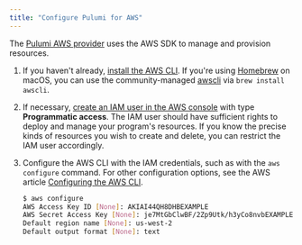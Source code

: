 ```yaml
---
title: "Configure Pulumi for AWS"
---
```


<!-- LINKS -->
[Pulumi AWS provider]: ../concepts/aws.html
[iam-user-console]: https://docs.aws.amazon.com/IAM/latest/UserGuide/id_users_create.html#id_users_create_console
[configure-aws-cli]: https://docs.aws.amazon.com/cli/latest/userguide/cli-chap-getting-started.html

The [Pulumi AWS provider] uses the AWS SDK to manage and provision resources. 

1.  If you haven't already, [install the AWS CLI](https://docs.aws.amazon.com/cli/latest/userguide/installing.html). If you're using [Homebrew](https://brew.sh/) on macOS, you can use the community-managed [awscli](http://formulae.brew.sh/formula/awscli) via `brew install awscli`.

2.  If necessary, [create an IAM user in the AWS console][iam-user-console] with type  **Programmatic access**. The IAM user should have sufficient rights to deploy and manage your program's resources. If you know the precise kinds of resources you wish to create and delete, you can restrict the IAM user accordingly.

3.  Configure the AWS CLI with the IAM credentials, such as with the `aws configure` command. For other configuration options, see the AWS article [Configuring the AWS CLI][configure-aws-cli].

    ```bash
    $ aws configure
    AWS Access Key ID [None]: AKIAI44QH8DHBEXAMPLE
    AWS Secret Access Key [None]: je7MtGbClwBF/2Zp9Utk/h3yCo8nvbEXAMPLEKEY
    Default region name [None]: us-west-2
    Default output format [None]: text
    ```
